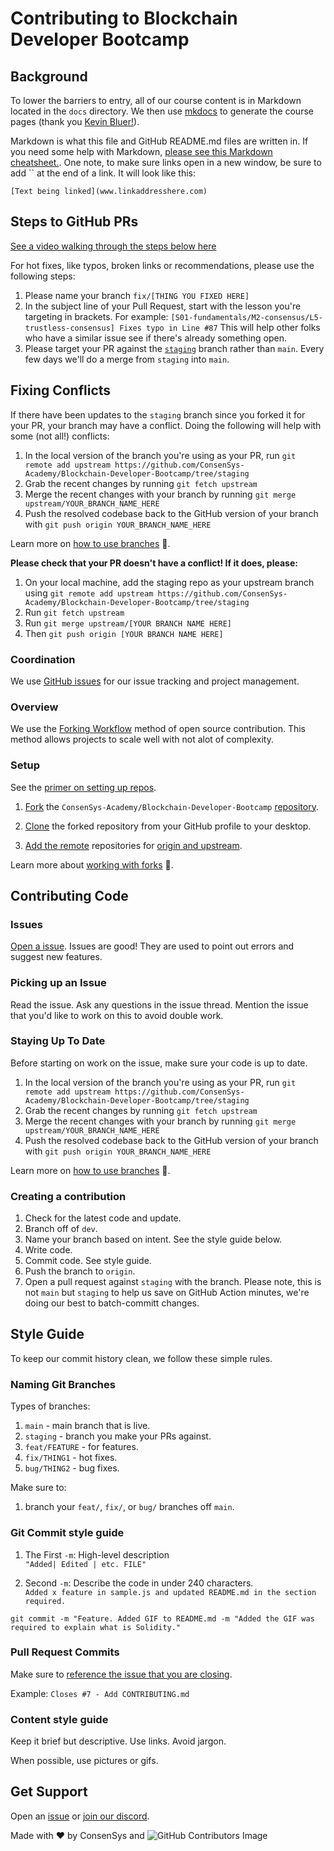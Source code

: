 # Contributing to Blockchain Developer Bootcamp

## Background

To lower the barriers to entry, all of our course content is in Markdown located in the `docs` directory. We then use [mkdocs](https://www.mkdocs.org/) to generate the course pages (thank you [Kevin Bluer!](https://github.com/kevinbluer)).

Markdown is what this file and GitHub README.md files are written in. If you need some help with Markdown, [please see this Markdown cheatsheet.](https://www.markdownguide.org/cheat-sheet/). One note, to make sure links open in a new window, be sure to add `` at the end of a link. It will look like this:

```
[Text being linked](www.linkaddresshere.com)
```

## Steps to GitHub PRs

[See a video walking through the steps below here](https://www.loom.com/share/7ffae766cf544d529b21721b1b4e75af)

For hot fixes, like typos, broken links or recommendations, please use the following steps:

1. Please name your branch `fix/[THING YOU FIXED HERE]`
2. In the subject line of your Pull Request, start with the lesson you're targeting in brackets. For example: `[S01-fundamentals/M2-consensus/L5-trustless-consensus] Fixes typo in Line #87` This will help other folks who have a similar issue see if there's already something open.
3. Please target your PR against the [`staging`](https://github.com/ConsenSys-Academy/Blockchain-Developer-Bootcamp/tree/staging) branch rather than `main`. Every few days we'll do a merge from `staging`
 into `main`.

## Fixing Conflicts

If there have been updates to the `staging` branch since you forked it for your PR, your branch may have a conflict. Doing the following will help with some (not all!) conflicts:

1. In the local version of the branch you're using as your PR, run `git remote add upstream https://github.com/ConsenSys-Academy/Blockchain-Developer-Bootcamp/tree/staging`
2. Grab the recent changes by running `git fetch upstream`
3. Merge the recent changes with your branch by running `git merge upstream/YOUR_BRANCH_NAME_HERE`
4. Push the resolved codebase back to the GitHub version of your branch with `git push origin YOUR_BRANCH_NAME_HERE`
  
Learn more on [how to use branches](https://www.atlassian.com/git/tutorials/using-branches) 🌳.

**Please check that your PR doesn't have a conflict! If it does, please:** 

1. On your local machine, add the staging repo as your upstream branch using `git remote add upstream https://github.com/ConsenSys-Academy/Blockchain-Developer-Bootcamp/tree/staging`
2. Run `git fetch upstream`
3. Run `git merge upstream/[YOUR BRANCH NAME HERE]`
4. Then `git push origin [YOUR BRANCH NAME HERE]`

### Coordination

We use [GitHub issues](https://github.com/ConsenSys-Academy/Blockchain-Developer-Bootcamp/issues) for our issue tracking and project management.

### Overview

We use the [Forking Workflow](https://www.atlassian.com/git/tutorials/comparing-workflows/forking-workflow) method of open source contribution. This method allows projects to scale well with not alot of complexity.

### Setup

See the [primer on setting up repos](https://docs.github.com/en/get-started/quickstart/fork-a-repo).

1. [Fork](https://docs.github.com/en/github/getting-started-with-github/quickstart/fork-a-repo) the `ConsenSys-Academy/Blockchain-Developer-Bootcamp` [repository](https://github.com/ConsenSys-Academy/Blockchain-Developer-Bootcamp).

2. [Clone](https://docs.github.com/en/github/creating-cloning-and-archiving-repositories/cloning-a-repository-from-github/cloning-a-repository) the forked repository from your GitHub profile to your desktop.

3. [Add the remote](https://docs.github.com/en/github/collaborating-with-pull-requests/working-with-forks/configuring-a-remote-for-a-fork) repositories for [origin and upstream](https://stackoverflow.com/questions/9257533/what-is-the-difference-between-origin-and-upstream-on-github).  

Learn more about [working with forks](https://docs.github.com/en/github/collaborating-with-pull-requests/working-with-forks) 🍴.

## Contributing Code

### Issues

[Open a issue](https://github.com/ConsenSys-Academy/Blockchain-Developer-Bootcamp/issues).  Issues are good! They are used to point out errors and suggest new features.

### Picking up an Issue

Read the issue. Ask any questions in the issue thread. Mention the issue that you'd like to work on this to avoid double work.

### Staying Up To Date

Before starting on work on the issue, make sure your code is up to date.

1. In the local version of the branch you're using as your PR, run `git remote add upstream https://github.com/ConsenSys-Academy/Blockchain-Developer-Bootcamp/tree/staging`
2. Grab the recent changes by running `git fetch upstream`
3. Merge the recent changes with your branch by running `git merge upstream/YOUR_BRANCH_NAME_HERE`
4. Push the resolved codebase back to the GitHub version of your branch with `git push origin YOUR_BRANCH_NAME_HERE`
  
Learn more on [how to use branches](https://www.atlassian.com/git/tutorials/using-branches) 🌳.

### Creating a contribution

1. Check for the latest code and update.
2. Branch off of `dev`.
3. Name your branch based on intent. See the style guide below.
4. Write code.
5. Commit code. See style guide.
6. Push the branch to `origin`.
7. Open a pull request against `staging` with the branch. Please note, this is not `main` but `staging` to help us save on GitHub Action minutes, we're doing our best to batch-committ changes.

## Style Guide

To keep our commit history clean, we follow these simple rules.

### Naming Git Branches

Types of branches:

1. `main` - main branch that is live.
2. `staging` - branch you make your PRs against.
2. `feat/FEATURE` - for features.
3. `fix/THING1` - hot fixes.
4. `bug/THING2` - bug fixes.

Make sure to:

1. branch your `feat/`, `fix/`, or `bug/` branches off `main`.

### Git Commit style guide

1. The First `-m`: High-level description  
`"Added| Edited | etc. FILE"`

2. Second `-m`: Describe the code in under 240 characters.  
`Added x feature in sample.js and updated README.md in the section required.`

```
git commit -m "Feature. Added GIF to README.md -m "Added the GIF was required to explain what is Solidity."
```

### Pull Request Commits

Make sure to [reference the issue that you are closing](https://docs.github.com/en/issues/tracking-your-work-with-issues/creating-issues/linking-a-pull-request-to-an-issue).

Example: `Closes #7 - Add CONTRIBUTING.md`

### Content style guide

Keep it brief but descriptive. Use links. Avoid jargon. 

When possible, use pictures or gifs.

## Get Support

Open an [issue](https://github.com/ConsenSys-Academy/Blockchain-Developer-Bootcamp/issues) or [join our discord](https://bit.ly/ConsenSysDiscord).

Made with ❤️ by ConsenSys and 
![GitHub Contributors Image](https://contrib.rocks/image?repo=ConsenSys-Academy/Blockchain-Developer-Bootcamp)
